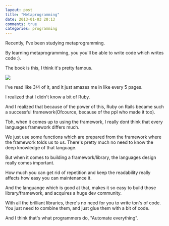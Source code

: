 ```yaml
---
layout: post
title: "Metaprogramming"
date: 2013-01-03 20:13
comments: true
categories: programming
---
```


Recently, I've been studying metaprogramming.

By learning metaprogramming, you you'll be able to write code which writes code :).

The book is this, I think it's pretty famous.

<a href="http://www.amazon.co.jp/gp/product/1934356476/ref=as_li_ss_il?ie=UTF8&tag=takehiro0740-22&linkCode=as2&camp=247&creative=7399&creativeASIN=1934356476"><img border="0" src="http://ws.assoc-amazon.jp/widgets/q?_encoding=UTF8&Format=_SL110_&ASIN=1934356476&MarketPlace=JP&ID=AsinImage&WS=1&tag=takehiro0740-22&ServiceVersion=20070822" ></a><img src="http://www.assoc-amazon.jp/e/ir?t=takehiro0740-22&l=as2&o=9&a=1934356476" width="1" height="1" border="0" alt="" style="border:none !important; margin:0px !important;" />


I've read like 3/4 of it, and it just amazes me in like every 5 pages.

I realized that I didn't know a bit of Ruby.

And I realized that because of the power of this, Ruby on Rails became such a successful framework(Ofcource, because of the ppl who made it too).


Tbh, when it comes up to using the framework, I really dont think that every languages framework differs much.

We just use some functions which are prepared from the framework where the framework tolds us to us.
There's pretty much no need to know the deep knowledge of that language.


But when it comes to building a framework/library, the languages design really comes important.


How much you can get rid of repetition and keep the readability really affects how easy you can maintenance it.

And the languange which is good at that, makes it so easy to build those library/framework, and acquires a huge dev community.


With all the brilliant libraries, there's no need for you to write ton's of code.
You just need to combine them, and just glue them with a bit of code.

And I think that's what programmers do, "Automate everything".
